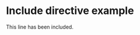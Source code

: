 <!-- License: Public Domain -->
# Include directive example

<!-- <include command="printf '%s\n' "This line has been included.""> -->
This line has been included.
<!-- </include> -->
